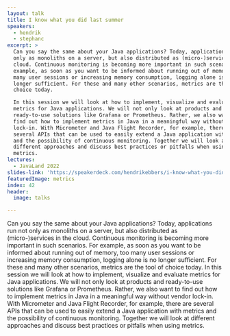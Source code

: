 ```yaml
---
layout: talk
title: I know what you did last summer
speakers:
  - hendrik
  - stephanc
excerpt: >
  Can you say the same about your Java applications? Today, applications run not
  only as monoliths on a server, but also distributed as (micro-)services in the
  cloud. Continuous monitoring is becoming more important in such scenarios. For
  example, as soon as you want to be informed about running out of memory, too
  many user sessions or increasing memory consumption, logging alone is no
  longer sufficient. For these and many other scenarios, metrics are the tool of
  choice today.

  In this session we will look at how to implement, visualize and evaluate
  metrics for Java applications. We will not only look at products and
  ready-to-use solutions like Grafana or Prometheus. Rather, we also want to
  find out how to implement metrics in Java in a meaningful way without vendor
  lock-in. With Micrometer and Java Flight Recorder, for example, there are
  several APIs that can be used to easily extend a Java application with metrics
  and the possibility of continuous monitoring. Together we will look at
  different approaches and discuss best practices or pitfalls when using
  metrics.
lectures:
  - JavaLand 2022
slides-link: 'https://speakerdeck.com/hendrikebbers/i-know-what-you-did-last-summer'
featuredImage: metrics
index: 42
header:
  image: talks

---
```


Can you say the same about your Java applications? Today, applications run not only as monoliths on a server, but also distributed as (micro-)services in the cloud. Continuous monitoring is becoming more important in such scenarios. For example, as soon as you want to be informed about running out of memory, too many user sessions or increasing memory consumption, logging alone is no longer sufficient. For these and many other scenarios, metrics are the tool of choice today.
In this session we will look at how to implement, visualize and evaluate metrics for Java applications. We will not only look at products and ready-to-use solutions like Grafana or Prometheus. Rather, we also want to find out how to implement metrics in Java in a meaningful way without vendor lock-in. With Micrometer and Java Flight Recorder, for example, there are several APIs that can be used to easily extend a Java application with metrics and the possibility of continuous monitoring. Together we will look at different approaches and discuss best practices or pitfalls when using metrics.
